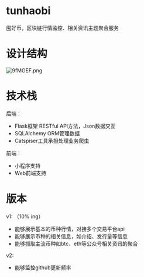 # tunhaobi

囤好币，区块链行情监控、相关资讯主题聚合服务

# 设计结构

![9fMGEF.png](https://s1.ax1x.com/2018/03/12/9fMGEF.png)

# 技术栈

后端：
- Flask框架 RESTful API方法，Json数据交互
- SQLAlchemy ORM管理数据
- Catspiser工具承担处理业务爬虫

前端：

- 小程序支持
- Web前端支持 

# 版本

v1: （10% ing）

- 能够展示基本的币种行情，对接多个交易平台api
- 能够展示币种的相关信息，如介绍、发行量等信息
- 能够抓取主流币种如btc、eth等公众号相关资讯的聚合


v2:

- 能够监控github更新频率
